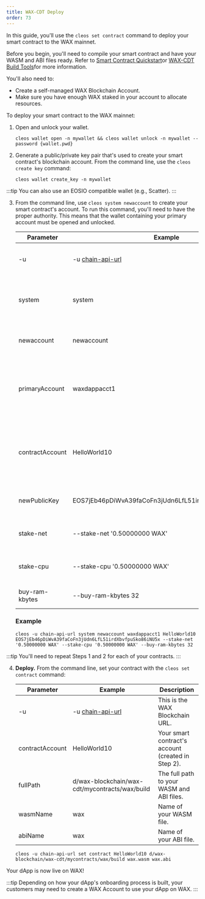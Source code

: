 ```yaml
---
title: WAX-CDT Deploy
order: 73
---
```


In this guide, you'll use the `cleos set contract` command to deploy your smart contract to the WAX mainnet.

Before you begin, you'll need to compile your smart contract and have your WASM and ABI files ready. Refer to [Smart Contract Quickstart](/build/dapp-development/smart-contract-quickstart/)or [WAX-CDT Build Tools](/build/dapp-development/wax-cdt/cdt_cpp/)for more information.

You'll also need to:

* Create a self-managed WAX Blockchain Account. 
* Make sure you have enough WAX staked in your account to allocate resources. 

To deploy your smart contract to the WAX mainnet:

1. Open and unlock your wallet. 

    ```shell
    cleos wallet open -n mywallet && cleos wallet unlock -n mywallet --password {wallet.pwd}
    ```

2. Generate a public/private key pair that's used to create your smart contract's blockchain account. From the command line, use the `cleos create key` command:

    ```shell
    cleos wallet create_key -n mywallet
    ```

:::tip
You can also use an EOSIO compatible wallet (e.g., Scatter).
:::

3. From the command line, use `cleos system newaccount` to create your smart contract's account. To run this command, you'll need to have the proper authority. This means that the wallet containing your primary account must be opened and unlocked. 

    <table>
    <thead>
    <tr>
    <th style="width: 25%">Parameter</th>
    <th>Example</th>
    <th>Description</th>
    </tr>
    </thead>

    <tbody>
    <tr>
    <td>-u</td>
    <td>-u <a href="/operate/wax-infrastructure/#public-and-free-api-service-providers">chain-api-url</a></td>
    <td>This is the WAX Blockchain URL.</td>
    </tr>

    <tr>
    <td>system</td>
    <td>system</td>
    <td>Sends the system contract action to the WAX Blockchain.</td>
    </tr>

    <tr>
    <td>newaccount</td>
    <td>newaccount</td>
    <td>Command to create a new account.</td>
    </tr>

    <tr>
    <td>primaryAccount</td>
    <td>waxdappacct1</td>
    <td>Your self-managed WAX Blockchain Account with staked WAX tokens.</td>
    </tr>

    <tr>
    <td>contractAccount</td>
    <td>HelloWorld10</td>
    <td>Name of your smart contract's account. Exactly 12 characters from (a-z1-5).</td>
    </tr>

    <tr>
    <td>newPublicKey</td>
    <td>EOS7jEb46pDiWvA39faCoFn3jUdn6LfL51irdXbvfpuSko86iNU5x</td>
    <td>This is the public key you created in Step 1.</td>
    </tr>

    <tr>
    <td>stake-net</td>
    <td>--stake-net '0.50000000 WAX'</td>
    <td>Amount of WAX to stake for NET.</td>
    </tr>

    <tr>
    <td>stake-cpu</td>
    <td>--stake-cpu '0.50000000 WAX'</td>
    <td>Amount of WAX to allocate for CPU.</td>
    </tr>

    <tr>
    <td>buy-ram-kbytes</td>
    <td>--buy-ram-kbytes 32</td>
    <td>Amount of RAM to allocate.</td>
    </tr>
    </tbody>
    </table>

    ### Example
    ```shell
    cleos -u chain-api-url system newaccount waxdappacct1 HelloWorld10 EOS7jEb46pDiWvA39faCoFn3jUdn6LfL51irdXbvfpuSko86iNU5x --stake-net '0.50000000 WAX' --stake-cpu '0.50000000 WAX' --buy-ram-kbytes 32
    ```

:::tip
You'll need to repeat Steps 1 and 2 for each of your contracts. 
:::

4. **Deploy.** From the command line, set your contract with the `cleos set contract` command: 

    | Parameter | Example | Description
    | --- | ----------- | -------------------------- |
    | -u | -u [chain-api-url](/operate/wax-infrastructure/#public-and-free-api-service-providers/)| This is the WAX Blockchain URL. |
    | contractAccount| HelloWorld10 | Your smart contract's account (created in Step 2). |
    | fullPath | d/wax-blockchain/wax-cdt/mycontracts/wax/build | The full path to your WASM and ABI files. |
    | wasmName | wax | Name of your WASM file. |
    | abiName | wax | Name of your ABI file. |

    ```shell
    cleos -u chain-api-url set contract HelloWorld10 d/wax-blockchain/wax-cdt/mycontracts/wax/build wax.wasm wax.abi
    ```

Your dApp is now live on WAX! 

:::tip
Depending on how your dApp's onboarding process is built, your customers may need to create a WAX Account to use your dApp on WAX.
:::